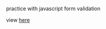 practice with javascript form validation

view [here](https://tzvi-h.github.io/top-form-validation)
